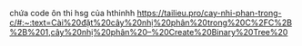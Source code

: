 chứa code ôn thi hsg của hthinhh
https://tailieu.pro/cay-nhi-phan-trong-c/#:~:text=Cài%20đặt%20cây%20nhị%20phân%20trong%20C%2FC%2B%2B%201,cây%20nhị%20phân%20–%20Create%20Binary%20Tree%20